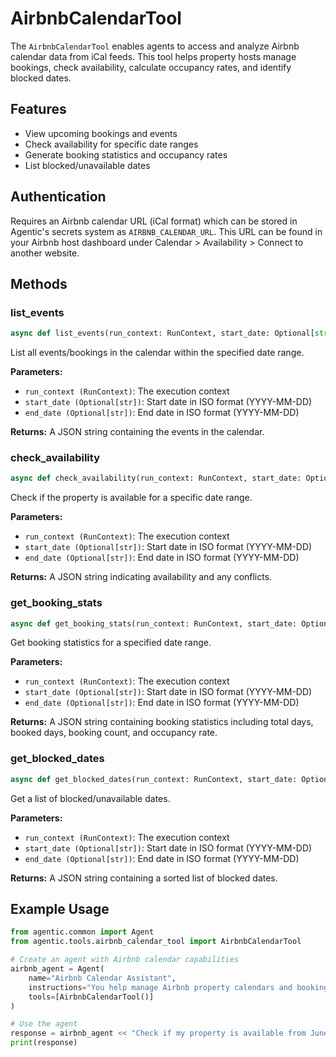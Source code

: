 # AirbnbCalendarTool

The `AirbnbCalendarTool` enables agents to access and analyze Airbnb calendar data from iCal feeds. This tool helps property hosts manage bookings, check availability, calculate occupancy rates, and identify blocked dates.

## Features

- View upcoming bookings and events
- Check availability for specific date ranges
- Generate booking statistics and occupancy rates
- List blocked/unavailable dates

## Authentication

Requires an Airbnb calendar URL (iCal format) which can be stored in Agentic's secrets system as `AIRBNB_CALENDAR_URL`. This URL can be found in your Airbnb host dashboard under Calendar > Availability > Connect to another website.

## Methods

### list_events

```python
async def list_events(run_context: RunContext, start_date: Optional[str] = None, end_date: Optional[str] = None) -> str
```

List all events/bookings in the calendar within the specified date range.

**Parameters:**

- `run_context (RunContext)`: The execution context
- `start_date (Optional[str])`: Start date in ISO format (YYYY-MM-DD)
- `end_date (Optional[str])`: End date in ISO format (YYYY-MM-DD)

**Returns:**
A JSON string containing the events in the calendar.

### check_availability

```python
async def check_availability(run_context: RunContext, start_date: Optional[str] = None, end_date: Optional[str] = None) -> str
```

Check if the property is available for a specific date range.

**Parameters:**

- `run_context (RunContext)`: The execution context
- `start_date (Optional[str])`: Start date in ISO format (YYYY-MM-DD)
- `end_date (Optional[str])`: End date in ISO format (YYYY-MM-DD)

**Returns:**
A JSON string indicating availability and any conflicts.

### get_booking_stats

```python
async def get_booking_stats(run_context: RunContext, start_date: Optional[str] = None, end_date: Optional[str] = None) -> str
```

Get booking statistics for a specified date range.

**Parameters:**

- `run_context (RunContext)`: The execution context
- `start_date (Optional[str])`: Start date in ISO format (YYYY-MM-DD)
- `end_date (Optional[str])`: End date in ISO format (YYYY-MM-DD)

**Returns:**
A JSON string containing booking statistics including total days, booked days, booking count, and occupancy rate.

### get_blocked_dates

```python
async def get_blocked_dates(run_context: RunContext, start_date: Optional[str] = None, end_date: Optional[str] = None) -> str
```

Get a list of blocked/unavailable dates.

**Parameters:**

- `run_context (RunContext)`: The execution context
- `start_date (Optional[str])`: Start date in ISO format (YYYY-MM-DD)
- `end_date (Optional[str])`: End date in ISO format (YYYY-MM-DD)

**Returns:**
A JSON string containing a sorted list of blocked dates.

## Example Usage

```python
from agentic.common import Agent
from agentic.tools.airbnb_calendar_tool import AirbnbCalendarTool

# Create an agent with Airbnb calendar capabilities
airbnb_agent = Agent(
    name="Airbnb Calendar Assistant",
    instructions="You help manage Airbnb property calendars and bookings.",
    tools=[AirbnbCalendarTool()]
)

# Use the agent
response = airbnb_agent << "Check if my property is available from June 15, 2025 to June 20, 2025"
print(response)
```
